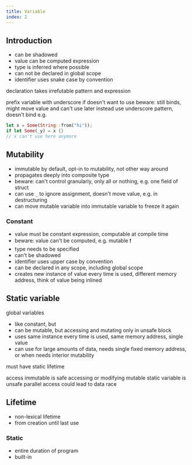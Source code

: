 ```yaml
---
title: Variable
index: 2
---
```


## Introduction

- can be shadowed
- value can be computed expression
- type is inferred where possible
- can not be declared in global scope
- identifier uses snake case by convention

declaration takes irrefutable pattern and expression

prefix variable with underscore if doesn't want to use
beware: still binds, might move value and can't use later
instead use underscore pattern, doesn't bind
e.g.
```rs
let x = Some(String::from("hi"));
if let Some(_y) = x {}
// x can't use here anymore
```



## Mutability

- immutable by default, opt-in to mutability, not other way around
- propagates deeply into composite type
- beware: can't control granularly, only all or nothing, e.g. one field of struct
- can use `_` to ignore assignment, doesn't move value, e.g. in destructuring
- can move mutable variable into immutable variable to freeze it again



### Constant

- value must be constant expression, computable at compile time
- beware: value can't be computed, e.g. mutable ❗️
- type needs to be specified
- can't be shadowed
- identifier uses upper case by convention
- can be declared in any scope, including global scope
- creates new instance of value every time is used, different memory address, think of value being inlined



## Static variable

global variables

- like constant, but
- can be mutable, but accessing and mutating only in unsafe block
- uses same instance every time is used, same memory address, single value
- can use for large amounts of data, needs single fixed memory address, or when needs interior mutability

must have static lifetime

access immutable is safe
accessing or modifying mutable static variable is unsafe
parallel access could lead to data race



## Lifetime

- non-lexical lifetime
- from creation until last use

### Static

- entire duration of program
- built-in
